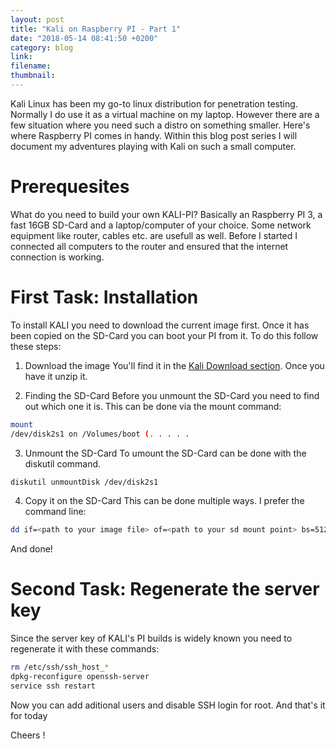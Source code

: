 ```yaml
---
layout: post
title: "Kali on Raspberry PI - Part 1"
date: "2018-05-14 08:41:50 +0200"
category: blog
link:
filename:
thumbnail:
---
```


Kali Linux has been my go-to linux distribution for penetration testing. Normally I do use it as a virtual machine on my laptop.
However there are a few situation where you need such a distro on something smaller. Here's where Raspberry PI comes in handy.
Within this blog post series I will document my adventures playing with Kali on such a small computer.


# Prerequesites #
What do you need to build your own KALI-PI? Basically an Raspberry PI 3, a fast 16GB SD-Card and a laptop/computer of your choice.
Some network equipment like router, cables etc. are usefull as well. Before I started I connected all computers to the router
and ensured that the internet connection is working.


# First Task: Installation #
To install KALI you need to download the current image first. Once it has been copied on the SD-Card you can boot your PI from it.
To do this follow these steps:

1. Download the image
You'll find it in the [Kali Download section](https://www.offensive-security.com/kali-linux-arm-images/). Once you have it unzip
it.


2. Finding the SD-Card
Before you unmount the SD-Card you need to find out which one it is. This can be done via the mount command:
```bash
mount
/dev/disk2s1 on /Volumes/boot (. . . . .
```

3. Unmount the SD-Card
To umount the SD-Card can be done with the diskutil command.
```bash
diskutil unmountDisk /dev/disk2s1
```


4. Copy it on the SD-Card
This can be done multiple ways. I prefer the command line: 

```bash
dd if=<path to your image file> of=<path to your sd mount point> bs=512k; sync;
```

And done!

# Second Task: Regenerate the server key #
Since the server key of KALI's PI builds is widely known you need to regenerate it with these commands:

```bash
rm /etc/ssh/ssh_host_*
dpkg-reconfigure openssh-server
service ssh restart
```

Now you can add aditional users and disable SSH login for root. And that's it for today

Cheers !
